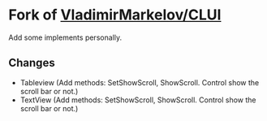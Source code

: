 # Fork of [VladimirMarkelov/CLUI](https://github.com/VladimirMarkelov/clui)
Add some implements personally.


## Changes
* Tableview (Add methods: SetShowScroll, ShowScroll. Control show the scroll bar or not.)
* TextView (Add methods: SetShowScroll, ShowScroll. Control show the scroll bar or not.)

